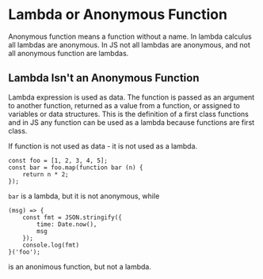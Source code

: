 # Lambda or Anonymous Function
Anonymous function means a function without a name. In lambda calculus all lambdas are anonymous. In JS not all lambdas are anonymous, and not all anonymous function are lambdas.

## Lambda Isn't an Anonymous Function
Lambda expression is used as data. The function is passed as an argument to another function, returned as a value from a function, or assigned to variables or data structures. This is the definition of a first class functions and in JS any function can be used as a lambda because functions are first class.

If function is not used as data - it is not used as a lambda.

```
const foo = [1, 2, 3, 4, 5];
const bar = foo.map(function bar (n) {
    return n * 2;
});
```

`bar` is a lambda, but it is not anonymous, while

```
(msg) => {
    const fmt = JSON.stringify({
        time: Date.now(),
        msg
    });
    console.log(fmt)
}('foo');
```

is an anonimous function, but not a lambda.

